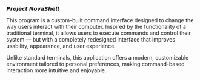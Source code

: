 𝙋𝙧𝙤𝙟𝙚𝙘𝙩 𝙉𝙤𝙫𝙖𝙎𝙝𝙚𝙡𝙡

This program is a custom-built command interface designed to change the way users interact with their computer. Inspired by the functionality of a traditional terminal, it allows users to execute commands and control their system — but with a completely redesigned interface that improves usability, appearance, and user experience.

Unlike standard terminals, this application offers a modern, customizable environment tailored to personal preferences, making command-based interaction more intuitive and enjoyable.

